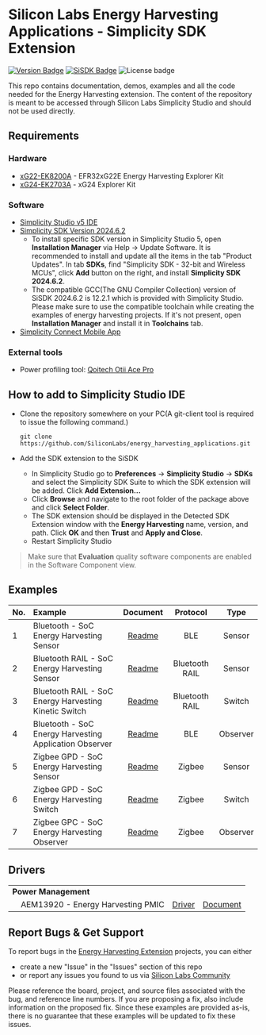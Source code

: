 # Silicon Labs Energy Harvesting Applications - Simplicity SDK Extension #

[![Version Badge](https://img.shields.io/badge/-v1.1.2-green)](https://github.com/SiliconLabs/energy_harvesting_applications/releases)
[![SiSDK Badge](https://img.shields.io/badge/SiSDK-v2024.6.2-green)](https://github.com/SiliconLabs/simplicity_sdk/releases)
![License badge](https://img.shields.io/badge/License-Zlib-green)

This repo contains documentation, demos, examples and all the code needed for the Energy Harvesting extension. The content of the repository is meant to be accessed through Silicon Labs Simplicity Studio and should not be used directly.

## Requirements ##

### Hardware ###

- [xG22-EK8200A](https://www.silabs.com/development-tools/wireless/efr32xg22e-energy-harvesting-explorer-kit?tab=overview) - EFR32xG22E Energy Harvesting Explorer Kit
- [xG24-EK2703A](https://www.silabs.com/development-tools/wireless/efr32xg24-explorer-kit?tab=overview) - xG24 Explorer Kit

### Software ###

- [Simplicity Studio v5 IDE](https://www.silabs.com/developers/simplicity-studio)
- [Simplicity SDK Version 2024.6.2](https://github.com/SiliconLabs/simplicity_sdk/releases/tag/v2024.6.2)
  - To install specific SDK version in Simplicity Studio 5, open **Installation Manager** via Help → Update Software. It is recommended to install and update all the items in the tab "Product Updates". In tab **SDKs**, find "Simplicity SDK - 32-bit and Wireless MCUs", click **Add** button on the right, and install **Simplicity SDK 2024.6.2**.
  - The compatible GCC(The GNU Compiler Collection) version of SiSDK 2024.6.2 is 12.2.1 which is provided with Simplicity Studio. Please make sure to use the compatible toolchain while creating the examples of energy harvesting projects. If it's not present, open **Installation Manager** and install it in **Toolchains** tab.
- [Simplicity Connect Mobile App](https://www.silabs.com/developer-tools/simplicity-connect-mobile-app)

### External tools ###

- Power profiling tool: [Qoitech Otii Ace Pro](https://www.qoitech.com/otii-ace/)

## How to add to Simplicity Studio IDE ##

- Clone the repository somewhere on your PC(A git-client tool is required to issue the following command.)

  `git clone https://github.com/SiliconLabs/energy_harvesting_applications.git`

- Add the SDK extension to the SiSDK

  - In Simplicity Studio go to **Preferences** → **Simplicity Studio** → **SDKs** and select the Simplicity SDK Suite to which the SDK extension will be added. Click **Add Extension…**
  - Click **Browse** and navigate to the root folder of the package above and click **Select Folder**.
  - The SDK extension should be displayed in the Detected SDK Extension window with the **Energy Harvesting** name, version, and path. Click **OK** and then **Trust** and **Apply and Close**.
  - Restart Simplicity Studio

> Make sure that **Evaluation** quality software components are enabled in the Software Component view.

## Examples ##

|  No. | Example | Document | Protocol | Type |
|:-----|:-------|:--------:|:--------:|:----:|
|1|Bluetooth - SoC Energy Harvesting Sensor|[Readme](example/bt_soc_energy_harvesting_sensor/README.md)|BLE |Sensor|
|2|Bluetooth RAIL - SoC Energy Harvesting Sensor|[Readme](example/bt_rail_soc_energy_harvesting_sensor/README.md)|Bluetooth RAIL |Sensor|
|3|Bluetooth RAIL - SoC Energy Harvesting Kinetic Switch|[Readme](example/bt_rail_soc_energy_harvesting_kinetic_switch/README.md)|Bluetooth RAIL |Switch|
|4|Bluetooth - SoC Energy Harvesting Application Observer|[Readme](example/bt_soc_energy_harvesting_application_observer/README.md)|BLE |Observer|
|5|Zigbee GPD - SoC Energy Harvesting Sensor|[Readme](example/zigbee_gpd_soc_energy_harvesting_sensor/README.md)|Zigbee |Sensor|
|6|Zigbee GPD - SoC Energy Harvesting Switch|[Readme](example/zigbee_gpd_soc_energy_harvesting_switch/README.md)|Zigbee |Switch|
|7|Zigbee GPC - SoC Energy Harvesting Observer|[Readme](example/zigbee_gpc_soc_energy_harvesting_observer/README.md)|Zigbee |Observer|

## Drivers ##

<table>
    <tbody>
        <tr>
            <td colspan="3" align="left"><b>Power Management</b></td>
        </tr>
      <tr></tr>
        <tr>
            <td>&nbsp;&nbsp;&nbsp;&nbsp;AEM13920 - Energy Harvesting PMIC</td>
            <td>
                <a href="./driver/public/aem13920/">Driver</a>
            </td>
            <td>
                <a href="./driver/docs/AEM13920.md">Document</a>
            </td>
        </tr>
    </tbody>
</table>

## Report Bugs & Get Support ##

To report bugs in the [Energy Harvesting Extension](https://github.com/SiliconLabs/energy_harvesting_applications) projects, you can either

- create a new "Issue" in the "Issues" section of this repo
- or report any issues you found to us via [Silicon Labs Community](https://www.silabs.com/community)

Please reference the board, project, and source files associated with the bug, and reference line numbers. If you are proposing a fix, also include information on the proposed fix. Since these examples are provided as-is, there is no guarantee that these examples will be updated to fix these issues.
